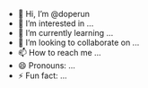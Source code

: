 - 👋 Hi, I’m @doperun
- 👀 I’m interested in ...
- 🌱 I’m currently learning ...
- 💞️ I’m looking to collaborate on ...
- 📫 How to reach me ...
- 😄 Pronouns: ...
- ⚡ Fun fact: ...

<!---
doperun/doperun is a ✨ special ✨ repository because its `README.md` (this file) appears on your GitHub profile.
You can click the Preview link to take a look at your changes.
--->
